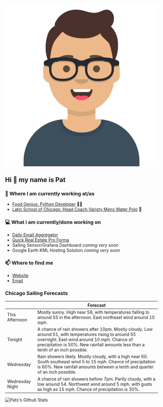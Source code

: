 [![Social banner for p-j-falconer](https://raw.githubusercontent.com/P-J-FALCONER/P-J-FALCONER/master/assets/avataaars.svg)](https://patfalconer.com/)
## Hi :wave: my name is Pat

### 💼 Where I am currently working at/as
- [Food Genius: Python Developer](https://getfoodgenius.com/) 🍔🐍
- [Latin School of Chicago: Head Coach Varisty Mens Water Polo](https://www.latinschool.org/) 🤽


### 💻 What i am currently/done working on
 - [Daily Email Aggregator](https://github.com/P-J-FALCONER/dott_daily_mail)
 - [Quick Real Estate Pro Forma](https://github.com/P-J-FALCONER/henry)
 - Sailing Sensor/Grafana Dashboard *coming very soon*
 - Google Earth KML Hosting Solution *coming very soon*

### 📫 Where to find me
 - [Website](https://patfalconer.com/)
 - [Email](mailto:patrick.j.falconer@gmail.com)


### Chicago Sailing Forecasts
|   | Forecast  |
|---|---|
| This Afternoon | Mostly sunny. High near 58, with temperatures falling to around 55 in the afternoon. East northeast wind around 10 mph. |
| Tonight | A chance of rain showers after 10pm. Mostly cloudy. Low around 51, with temperatures rising to around 55 overnight. East wind around 10 mph. Chance of precipitation is 50%. New rainfall amounts less than a tenth of an inch possible. |
| Wednesday | Rain showers likely. Mostly cloudy, with a high near 60. South southeast wind 5 to 15 mph. Chance of precipitation is 60%. New rainfall amounts between a tenth and quarter of an inch possible. |
| Wednesday Night | A chance of rain showers before 7pm. Partly cloudy, with a low around 54. Northwest wind around 5 mph, with gusts as high as 15 mph. Chance of precipitation is 30%. |

![Pats's Github Stats](https://github-readme-stats.vercel.app/api?username=p-j-falconer&show_icons=true&theme=radical)
